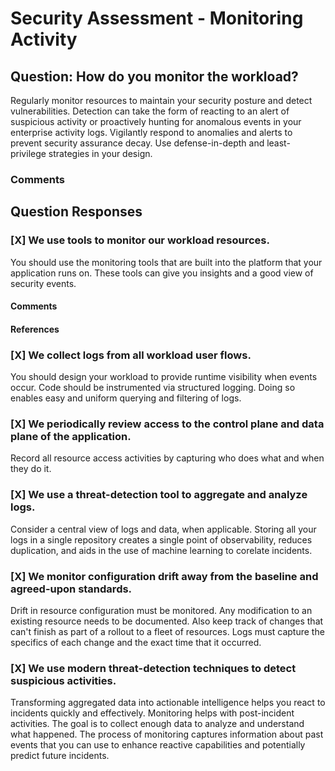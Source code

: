 # Security Assessment - Monitoring Activity
## Question: How do you monitor the workload?

Regularly monitor resources to maintain your security posture and detect vulnerabilities. Detection can take the form of reacting to an alert of suspicious activity or proactively hunting for anomalous events in your enterprise activity logs. Vigilantly respond to anomalies and alerts to prevent security assurance decay. Use defense-in-depth and least-privilege strategies in your design.

### Comments


## Question Responses

### [X] **We use tools to monitor our workload resources.**
You should use the monitoring tools that are built into the platform that your application runs on. These tools can give you insights and a good view of security events.

#### Comments



#### References


### [X] **We collect logs from all workload user flows.**
You should design your workload to provide runtime visibility when events occur. Code should be instrumented via structured logging. Doing so enables easy and uniform querying and filtering of logs.

### [X] **We periodically review access to the control plane and data plane of the application.**
Record all resource access activities by capturing who does what and when they do it.

### [X] **We use a threat-detection tool to aggregate and analyze logs.**
Consider a central view of logs and data, when applicable. Storing all your logs in a single repository creates a single point of observability, reduces duplication, and aids in the use of machine learning to corelate incidents.

### [X] **We monitor configuration drift away from the baseline and agreed-upon standards.**
Drift in resource configuration must be monitored. Any modification to an existing resource needs to be documented. Also keep track of changes that can't finish as part of a rollout to a fleet of resources. Logs must capture the specifics of each change and the exact time that it occurred.

### [X] **We use modern threat-detection techniques to detect suspicious activities.**
Transforming aggregated data into actionable intelligence helps you react to incidents quickly and effectively. Monitoring helps with post-incident activities. The goal is to collect enough data to analyze and understand what happened. The process of monitoring captures information about past events that you can use to enhance reactive capabilities and potentially predict future incidents.

